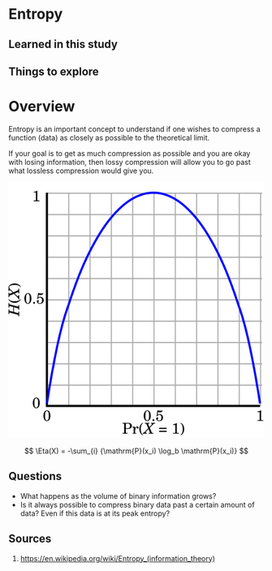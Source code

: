 # Entropy

## Learned in this study

## Things to explore

# Overview

Entropy is an important concept to understand if one wishes to compress a function (data) as closely as possible to the theoretical limit.

If your goal is to get as much compression as possible and you are okay with losing information, then lossy compression will allow you to go past what lossless compression would give you.

![](assets/images/Binary_entropy_plot.svg)

$$
\Eta(X) = -\sum_{i} {\mathrm{P}(x_i) \log_b \mathrm{P}(x_i)}
$$


## Questions

* What happens as the volume of binary information grows?
* Is it always possible to compress binary data past a certain amount of data? Even if this data is at its peak entropy?

## Sources

1. https://en.wikipedia.org/wiki/Entropy_(information_theory)